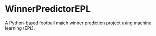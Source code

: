 # WinnerPredictorEPL
A Python-based football match winner prediction project using machine learning (EPL).
